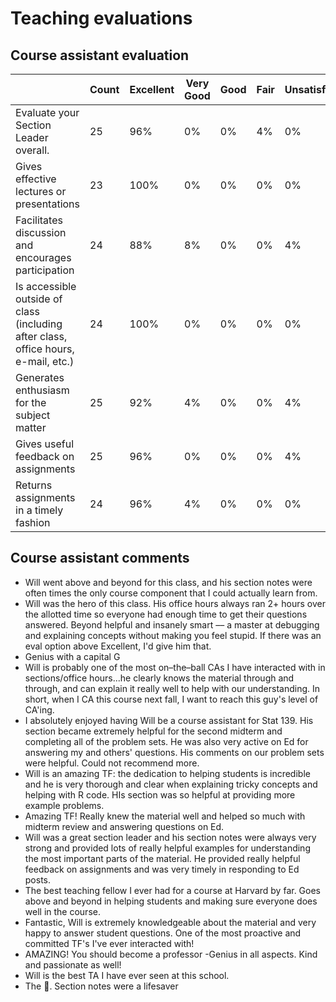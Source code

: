 # Teaching evaluations

## Course assistant evaluation

|                                                                                    | Count | Excellent | Very Good | Good | Fair | Unsatisfactory | Instructor Mean | Department Mean | Division Mean |
|------------------------------------------------------------------------------------|-------|-----------|-----------|------|------|----------------|-----------------|------------------|---------------|
| Evaluate your Section Leader overall.                                              | 25    | 96\%       | 0\%        | 0\%   | 4\%   | 0\%             | 4.88            | 4.75             | 4.61          |
| Gives effective lectures or presentations                                          | 23    | 100\%      | 0\%        | 0\%   | 0\%   | 0\%             | 5.00            | 4.75             | 4.54          |
| Facilitates discussion and encourages participation                                | 24    | 88\%       | 8\%        | 0\%   | 0\%   | 4\%             | 4.75            | 4.73             | 4.56          |
| Is accessible outside of class (including after class, office hours, e-mail, etc.) | 24    | 100\%      | 0\%        | 0\%   | 0\%   | 0\%             | 5.00            | 4.74             | 4.64          |
| Generates enthusiasm for the subject matter                                        | 25    | 92\%       | 4\%        | 0\%   | 0\%   | 4\%             | 4.80            | 4.68             | 4.54          |
| Gives useful feedback on assignments                                               | 25    | 96\%       | 0\%        | 0\%   | 0\%   | 4\%             | 4.84            | 4.72             | 4.54          |
| Returns assignments in a timely fashion                                            | 24    | 96\%       | 4\%        | 0\%   | 0\%   | 0\%             | 4.96            | 4.75             | 4.56          |

## Course assistant comments

- Will went above and beyond for this class, and his section notes were often times the only course component that I could actually
learn from.
- Will was the hero of this class. His office hours always ran 2+ hours over the allotted time so everyone had enough time to get their
questions answered. Beyond helpful and insanely smart –– a master at debugging and explaining concepts without making you
feel stupid. If there was an eval option above Excellent, I'd give him that.
- Genius with a capital G
- Will is probably one of the most on–the–ball CAs I have interacted with in sections/office hours...he clearly knows the material
through and through, and can explain it really well to help with our understanding. In short, when I CA this course next fall, I want to
reach this guy's level of CA'ing.
- I absolutely enjoyed having Will be a course assistant for Stat 139. His section became extremely helpful for the second midterm
and completing all of the problem sets. He was also very active on Ed for answering my and others' questions. His comments on
our problem sets were helpful. Could not recommend more.
- Will is an amazing TF: the dedication to helping students is incredible and he is very thorough and clear when explaining tricky
concepts and helping with R code. HIs section was so helpful at providing more example problems.
- Amazing TF! Really knew the material well and helped so much with midterm review and answering questions on Ed.
- Will was a great section leader and his section notes were always very strong and provided lots of really helpful examples for
understanding the most important parts of the material. He provided really helpful feedback on assignments and was very timely in
responding to Ed posts.
- The best teaching fellow I ever had for a course at Harvard by far. Goes above and beyond in helping students and making sure
everyone does well in the course.
- Fantastic, Will is extremely knowledgeable about the material and very happy to answer student questions. One of the most
proactive and committed TF's I've ever interacted with!
- AMAZING! You should become a professor
 -Genius in all aspects. Kind and passionate as well!
- Will is the best TA I have ever seen at this school.
- The 🐐. Section notes were a lifesaver
